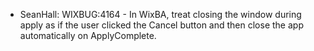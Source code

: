 * SeanHall: WIXBUG:4164 - In WixBA, treat closing the window during apply as if the user clicked the Cancel button and then close the app automatically on ApplyComplete.